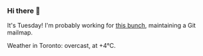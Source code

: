 ### Hi there :wave:

It's Tuesday! I'm probably working for [this bunch](https://github.com/kohofinancial), maintaining a Git mailmap.

Weather in Toronto: overcast, at +4°C.
